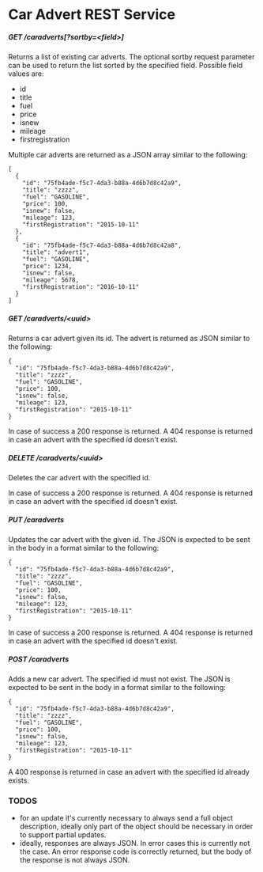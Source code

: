 # Car Advert REST Service

##### GET /caradverts[?sortby=\<field\>]

Returns a list of existing car adverts. The optional sortby request parameter 
can be used to return the list sorted by the specified field. Possible field values are:
* id
* title
* fuel
* price
* isnew
* mileage
* firstregistration

Multiple car adverts are returned as a JSON array similar to the following:

    [
      {
        "id": "75fb4ade-f5c7-4da3-b88a-4d6b7d8c42a9",
        "title": "zzzz",
        "fuel": "GASOLINE",
        "price": 100,
        "isnew": false,
        "mileage": 123,
        "firstRegistration": "2015-10-11"
      },
      {
        "id": "75fb4ade-f5c7-4da3-b88a-4d6b7d8c42a8",
        "title": "advert1",
        "fuel": "GASOLINE",
        "price": 1234,
        "isnew": false,
        "mileage": 5678,
        "firstRegistration": "2016-10-11"
      }
    ]

##### GET /caradverts/\<uuid\>

Returns a car advert given its id. The advert is returned as JSON similar to the following:

    {
      "id": "75fb4ade-f5c7-4da3-b88a-4d6b7d8c42a9",
      "title": "zzzz",
      "fuel": "GASOLINE",
      "price": 100,
      "isnew": false,
      "mileage": 123,
      "firstRegistration": "2015-10-11"
    }
    
In case of success a 200 response is returned.
A 404 response is returned in case an advert with the specified id doesn't exist.
    
##### DELETE /caradverts/\<uuid\>

Deletes the car advert with the specified id.
 
In case of success a 200 response is returned.
A 404 response is returned in case an advert with the specified id doesn't exist.


##### PUT /caradverts

Updates the car advert with the given id. The JSON is expected to be sent in the body in a format similar to the following:
 
    {
      "id": "75fb4ade-f5c7-4da3-b88a-4d6b7d8c42a9",
      "title": "zzzz",
      "fuel": "GASOLINE",
      "price": 100,
      "isnew": false,
      "mileage": 123,
      "firstRegistration": "2015-10-11"
    }

In case of success a 200 response is returned.
A 404 response is returned in case an advert with the specified id doesn't exist.

##### POST /caradverts

Adds a new car advert. The specified id must not exist.
The JSON is expected to be sent in the body in a format similar to the following:
 
    {
      "id": "75fb4ade-f5c7-4da3-b88a-4d6b7d8c42a9",
      "title": "zzzz",
      "fuel": "GASOLINE",
      "price": 100,
      "isnew": false,
      "mileage": 123,
      "firstRegistration": "2015-10-11"
    }

A 400 response is returned in case an advert with the specified id already exists.

### TODOS

* for an update it's currently necessary to always send a full object description, 
ideally only part of the object should be necessary in order to support partial updates.
* ideally, responses are always JSON. In error cases this is currently not the case. 
An error response code is correctly returned, but the body of the response is not always JSON.

